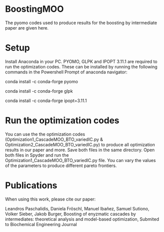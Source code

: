 # BoostingMOO
The pyomo codes used to produce results for the boosting by intermediate paper are given here. 

# Setup
Install Anaconda in your PC. PYOMO, GLPK and IPOPT 3.11.1 are required to run the optimization codes. These can be installed by running the following commands in the Powershell Prompt of anaconda navigator:

conda install -c conda-forge pyomo

conda install -c conda-forge glpk

conda install -c conda-forge ipopt=3.11.1 

# Run the optimization codes
You can use the the optimization codes (Optimization1_CascadeMOO_BTO_variedIC.py & Optimization2_CascadeMOO_BTO_variedIC.py) to produce all optimization results in our paper and more. Save both files in the same directory. Open both files in Spyder and run the Optimization1_CascadeMOO_BTO_variedIC.py file. You can vary the values of the parameters to produce different pareto frontiers. 

# Publications
When using this work, please cite our paper:

Leandros Paschalidis, Daniela Fröschl, Manuel Ibañez, Samuel Sutiono, Volker Sieber, Jakob Burger, Boosting of enyzmatic cascades by intermediates: theoretical analysis and model-based optimization, Submited to Biochemical Engineering Journal
